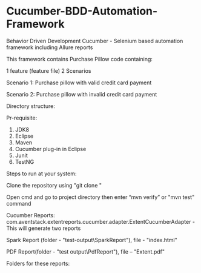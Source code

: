 # Cucumber-BDD-Automation-Framework
Behavior Driven Development Cucumber - Selenium based automation framework including Allure reports

This framework contains Purchase Pillow code containing:

1 feature (feature file)
2 Scenarios

Scenario 1: Purchase pillow with valid credit card payment

Scenario 2: Purchase pillow with invalid credit card payment

Directory structure:
 



Pr-requisite:
 1.	JDK8
 2.	Eclipse
 3.	Maven
 4.	Cucumber plug-in in Eclipse
 5.	Junit
 6.	TestNG
 
 
Steps to run at your system:

Clone the repository using "git clone "

 Open cmd and go to project directory then enter “mvn verify” or "mvn test" command
 
Cucumber Reports: com.aventstack.extentreports.cucumber.adapter.ExtentCucumberAdapter - This will generate two reports

Spark Report (folder - "test-output\SparkReport"), file - "index.html"

PDF Report(folder - "test output\PdfReport"), file – "Extent.pdf"

Folders for these reports:
 

